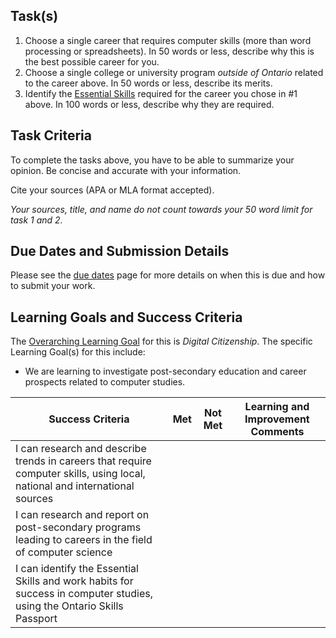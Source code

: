 ## Task(s)

1. Choose a single career that requires computer skills (more than word processing or spreadsheets).  In 50 words or less, describe why this is the best possible career for you.
2. Choose a single college or university program *outside of Ontario* related to the career above. In 50 words or less, describe its merits.
3. Identify the [Essential Skills](http://www.skills.edu.gov.on.ca/OSP2Web/TCU/DisplayEssentialSkills.xhtml) required for the career you chose in #1 above.  In 100 words or less, describe why they are required.

## Task Criteria 
To complete the tasks above, you have to be able to summarize your opinion.  Be concise and accurate with your information.

Cite your sources (APA or MLA format accepted).

_Your sources, title, and name do not count towards your 50 word limit for task 1 and 2._

## Due Dates and Submission Details

Please see the [due dates](./Due-Dates-and-Submission-Details) page for more details on when this is due and how to submit your work.

## Learning Goals and Success Criteria

The [Overarching Learning Goal](./images/ICS2O.jpg) for this is _Digital Citizenship_.
The specific Learning Goal(s) for this include:
  * We are learning to investigate post-secondary education and career prospects related to computer studies.

| Success Criteria | Met | Not Met | Learning and Improvement Comments |
| ----------- | --- | ------ | ------- |
| I can research and describe trends in careers that require computer skills, using local, national and international sources  | | | |
| I can research and report on post-secondary programs leading to careers in the field of computer science | | | |
| I can identify the Essential Skills and work habits for success in computer studies, using the Ontario Skills Passport | | | |